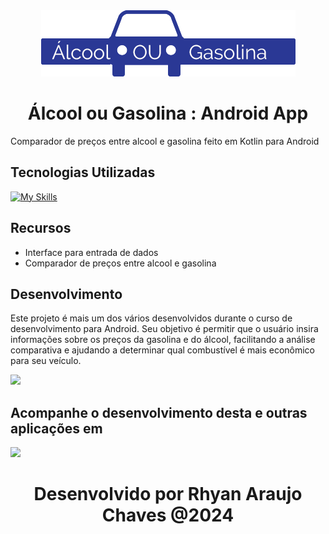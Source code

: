 <div align="center">
  <img src="logo.png">
  <h1> Álcool ou Gasolina : Android App </h1>
</div>


Comparador de preços entre alcool e gasolina feito em Kotlin para Android

## Tecnologias Utilizadas

[![My Skills](https://skillicons.dev/icons?i=kotlin,androidstudio)](https://skillicons.dev)


## Recursos

- Interface para entrada de dados
- Comparador de preços entre alcool e gasolina

## Desenvolvimento

Este projeto é mais um dos vários desenvolvidos durante o curso de desenvolvimento para Android. Seu objetivo é permitir que o usuário insira informações sobre os preços da gasolina e do álcool, facilitando a análise comparativa e ajudando a determinar qual combustível é mais econômico para seu veículo.

<div>
 <img src="alcool_gasolina.gif">
</div>


## Acompanhe o desenvolvimento desta e outras aplicações em
<p>
  <a href="https://www.linkedin.com/in/rhyan-araujo-chaves/">
    <img src="https://skillicons.dev/icons?i=linkedin" />
  </a>
</p>

<h1 align="center">
   Desenvolvido por Rhyan Araujo Chaves @2024
</h1>



